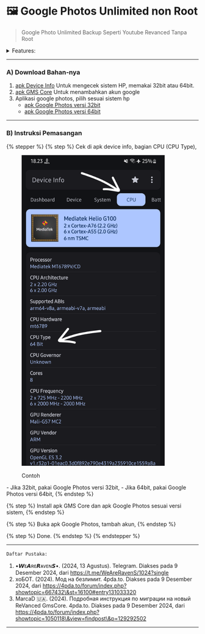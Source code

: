 # 🖼️ Google Photos Unlimited non Root

> Google Photo Unlimited Backup Seperti Youtube Revanced Tanpa Root

<details>

<summary>Features:</summary>

* Unlimited without rootComment
* Does not conflict with the original versionComment
* Google maps integration does not workComment
* Entry to the account is not saved, when you open the application you need to select it every timeComment
* Media loading status icons are not displayed on the main screenComment

CommentTested on armeabi-v7 and arm64-v8 versions.CommentThis mod would not have been possible without the revanced patches to support GMSCore and GMSCore itself.CommentGMS Core is required, download and install Revanced GMS & GPhotos. No need Root, LSPosed, or any modules.Comment\


</details>

***

### A) Download Bahan-nya

1. [apk Device Info](https://play.google.com/store/apps/details?id=com.ytheekshana.deviceinfo) Untuk mengecek sistem HP, memakai 32bit atau 64bit.
2. [apk GMS Core](https://ylsd7-my.sharepoint.com/personal/pikachu_ylsd7_onmicrosoft_com/_layouts/15/download.aspx?share=EZPBiXBRgS9NqEyOQk4PCZkBk5PkFjX-cicdg4s1FnrXsg) Untuk menambahkan akun google
3. Aplikasi google photos, pilih sesuai sistem hp
   * [apk Google Photos versi 32bit](https://ylsd7-my.sharepoint.com/personal/pikachu_ylsd7_onmicrosoft_com/_layouts/15/download.aspx?share=ERYnlPC2AjREtnoCk_5RTC8BL9bUKV1PjAjSjT8eB19WIg)
   * [apk Google Photos versi 64bit](https://ylsd7-my.sharepoint.com/personal/pikachu_ylsd7_onmicrosoft_com/_layouts/15/download.aspx?share=EYUYfx8UZWdIn_ZdCe-uDz0Brcfd1RIsh3VWNzVX6_8swQ)

***

### B) Instruksi Pemasangan

{% stepper %}
{% step %}
Cek di apk device info, bagian CPU (CPU Type),

<figure><img src="../.gitbook/assets/arch-phone.png" alt="" width="375"><figcaption><p>Contoh</p></figcaption></figure>

\- Jika 32bit, pakai Google Photos versi 32bit, - Jika 64bit, pakai Google Photos versi 64bit,
{% endstep %}

{% step %}
Install apk GMS Core dan apk Google Photos sesuai versi sistem,
{% endstep %}

{% step %}
Buka apk Google Photos, tambah akun,
{% endstep %}

{% step %}
Done.
{% endstep %}
{% endstepper %}

***

`Daftar Pustaka:`

1. •𝙒ᴇ𝘼ʀᴇ𝙍ᴀᴠᴇɴ𝙎•. (2024, 13 Agustus). Telegram. Diakses pada 9 Desember 2024, dari https://t.me/WeAreRavenS/1024?single
2. xoБОТ. (2024). Мод на безлимит. 4pda.to. Diakses pada 9 Desember 2024, dari https://4pda.to/forum/index.php?showtopic=667432\&st=16100#entry131033320
3. MarcaD 🇺🇦. (2024). Подробная инструкция по миграции на новый ReVanced GmsCore. 4pda.to. Diakses pada 9 Desember 2024, dari https://4pda.to/forum/index.php?showtopic=1050118\&view=findpost\&p=129292502

***
